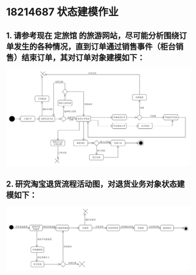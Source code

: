 

# 18214687 状态建模作业

## 1. 请参考现在 定旅馆 的旅游网站，尽可能分析围绕订单发生的各种情况，直到订单通过销售事件（柜台销售）结束订单，其对订单对象建模如下：

![状态模型订单](img/state_diagram/order_zwx.jpg)

## 2. 研究淘宝退货流程活动图，对退货业务对象状态建模如下：

![状态模型淘宝](img/state_diagram/taobao_zwx.jpg)